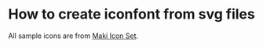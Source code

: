 # How to create iconfont from svg files

All sample icons are from [Maki Icon Set](https://github.com/mapbox/maki).